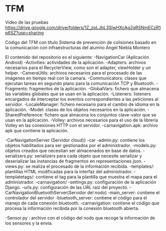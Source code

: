 # TFM

Video de las pruebas https://drive.google.com/drive/folders/1Z_zpLJbL3SlwHXcAg2gRSNmECzR1p6SZ?usp=sharing

Código del TFM con título Sistema de prevención de colisiones basado en la comunicación con infraestructuras del alumno Ángel Niebla Montero

El contenido del repositorio es el siguiente:
-NavigationCar (Aplicación Android)
  -Activities: actividades de la aplicación.
  -Adapters: archivos necesarios para el RecyclerView, como son el adapter, viewHolder y un helper.
  -CameraUtils: archivos necesarios para el procesado de las imágenes en tiempo real con la camara.
  -Communicators: clases que ejecutan tareas en segundo plano para la comunicación TCP y Bluetooth.
  -Fragments: fragmentos de la aplicación.
  -GlobalVars: fichero que almacena las variables globales que se usan en la aplicación.
  -Listeners: listeners encargados de interceptar los eventos correspondientes a las peticiones al servidor.
  -LocaleManager: fichero necesario para el cambio de idioma en la aplicación.
  -Model: clases de los objetos necesarios en la aplicación.
  -SharedPreference: fichero que almacena los conjuntos clave-valor que se usan en la aplicación.
  -Volley: archivos necesarios para el uso de la librería Volley en las conexiones HTTP con el servidor.
  -carnavigation.apk: archivo apk que contiene la aplicación.
  
-CarNavigationServer (Servidor cloud)}
	-car
		-admin.py: contiene los objetos habilitados para ser gestionados por el administrador.
		-models.py: objetos creados que necesitan ser almacenados en base de datos.
		-serializers.py: serializers para cada objeto que necesite serializar y deserializar las instancias de fragmentos en representaciones json.
		-views.py: se realiza el procesado de la información recibida.
		-templates/: plantillas HTML modificadas para la interfaz del administrador.
		-templatetags/: contiene el tag para la plantilla que muestra el mapa para el administrador.
	-carnavigation/
		-settings.py: configuración de la aplicación Django.
		-urls.py: configuración de las URL raíz del proyecto.
-CarNavigationBluetoothServer(Servidor del nodo)
  -main_server: contiene el controlador del servidor
  -bluetooth_server: contiene el código para el manejo de cada conexión bluetooth.
  -carnavigation: contiene el código que procesa la información recibida por la conexión bluetooth abierta.

-Sensor.py : archivo con el código del nodo que recoge la información de los sensores y la envía.
